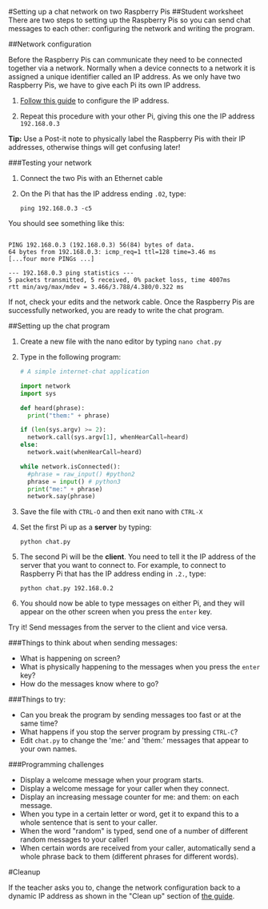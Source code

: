 #Setting up a chat network on two Raspberry Pis
##Student worksheet
There are two steps to setting up the Raspberry Pis so you can send chat messages to each other: configuring the network and writing the program. 

##Network configuration

Before the Raspberry Pis can communicate they need to be connected together via a network. Normally when a device connects to a network it is assigned a unique identifier called an IP address. As we only have two Raspberry Pis, we have to give each Pi its own IP address.

1. [Follow this guide](RPi-static-ip-address.md) to configure the IP address.

2. Repeat this procedure with your other Pi, giving this one the IP address `192.168.0.3`

**Tip:** Use a Post-it note to physically label the Raspberry Pis with their IP addresses, otherwise things will get confusing later!


###Testing your network

1. Connect the two Pis with an Ethernet cable
2. On the Pi that has the IP address ending `.02`, type:
    
    `ping 192.168.0.3 -c5`

You should see something like this:

```

PING 192.168.0.3 (192.168.0.3) 56(84) bytes of data.
64 bytes from 192.168.0.3: icmp_req=1 ttl=128 time=3.46 ms
[...four more PINGs ...]

--- 192.168.0.3 ping statistics ---
5 packets transmitted, 5 received, 0% packet loss, time 4007ms
rtt min/avg/max/mdev = 3.466/3.788/4.380/0.322 ms
```

If not, check your edits and the network cable. Once the Raspberry Pis are successfully networked, you are ready to write the chat program.

##Setting up the chat program

1. Create a new file with the nano editor by typing `nano chat.py`
2. Type in the following program:

    ```python    
    # A simple internet-chat application
    
    import network
    import sys
    
    def heard(phrase):
      print("them:" + phrase)
    
    if (len(sys.argv) >= 2):
      network.call(sys.argv[1], whenHearCall=heard)
    else:  
      network.wait(whenHearCall=heard)
    
    while network.isConnected():
      #phrase = raw_input() #python2
      phrase = input() # python3
      print("me:" + phrase)
      network.say(phrase)
    ```

3. Save the file with `CTRL-O` and then exit nano with `CTRL-X`

4. Set the first Pi up as a **server** by typing:

    `python chat.py`

5. The second Pi will be the **client**. You need to tell it the IP address of the server that you want to connect to. For example, to connect to Raspberry Pi that has the IP address ending in `.2.`, type:

    `python chat.py 192.168.0.2`

6. You should now be able to type messages on either Pi, and they will appear on the other screen when you press the `enter` key.

 Try it! Send messages from the server to the client and vice versa. 

###Things to think about when sending messages: 
- What is happening on screen?
- What is physically happening to the messages when you press the `enter` key?
- How do the messages know where to go?


###Things to try: 
- Can you break the program by sending messages too fast or at the same time?
- What happens if you stop the server program by pressing `CTRL-C`?
- Edit `chat.py` to change the 'me:' and 'them:' messages that appear to your own names.

###Programming challenges

- Display a welcome message when your program starts.
- Display a welcome message for your caller when they connect.
- Display an increasing message counter for me: and them: on each message.
- When you type in a certain letter or word, get it to expand this to a whole sentence that is sent to your caller.
- When the word "random" is typed, send one of a number of different random messages to your callerl
- When certain words are received from your caller, automatically send a whole phrase back to them (different phrases for different words).

#Cleanup


If the teacher asks you to, change the network configuration back to a dynamic IP address as shown in the "Clean up" section of [the guide](RPi-static-ip-address.md).
